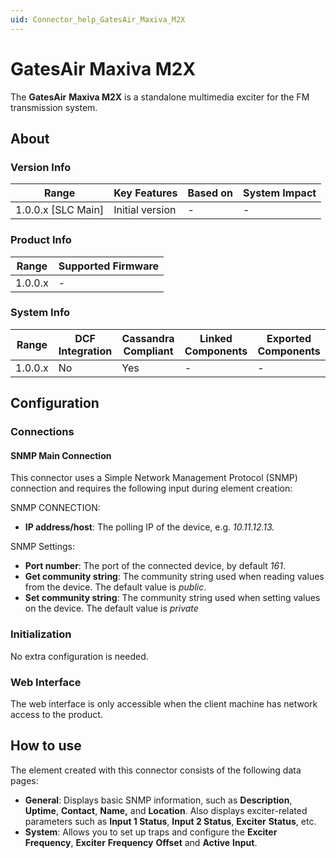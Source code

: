 ```yaml
---
uid: Connector_help_GatesAir_Maxiva_M2X
---
```


# GatesAir Maxiva M2X

The **GatesAir** **Maxiva M2X** is a standalone multimedia exciter for the FM transmission system.

## About

### Version Info

| Range                | Key Features     | Based on     | System Impact     |
|----------------------|------------------|--------------|-------------------|
| 1.0.0.x [SLC Main]   | Initial version  | -            | -                 |

### Product Info

| Range     | Supported Firmware     |
|-----------|------------------------|
| 1.0.0.x   | -                      |

### System Info

| Range     | DCF Integration     | Cassandra Compliant     | Linked Components     | Exported Components     |
|-----------|---------------------|-------------------------|-----------------------|-------------------------|
| 1.0.0.x   | No                  | Yes                     | -                     | -                       |

## Configuration

### Connections

#### SNMP Main Connection

This connector uses a Simple Network Management Protocol (SNMP) connection and requires the following input during element creation:

SNMP CONNECTION:

- **IP address/host**: The polling IP of the device, e.g. *10.11.12.13.*

SNMP Settings:

- **Port number**: The port of the connected device, by default *161*.
- **Get community string**: The community string used when reading values from the device. The default value is *public*.
- **Set community string**: The community string used when setting values on the device. The default value is *private*

### Initialization

No extra configuration is needed.

### Web Interface

The web interface is only accessible when the client machine has network access to the product.

## How to use

The element created with this connector consists of the following data pages:

- **General**: Displays basic SNMP information, such as **Description**, **Uptime**, **Contact**, **Name,** and **Location**. Also displays exciter-related parameters such as **Input 1 Status**, **Input 2 Status**, **Exciter** **Status**, etc.
- **System**: Allows you to set up traps and configure the **Exciter Frequency**, **Exciter** **Frequency** **Offset** and **Active** **Input**.
